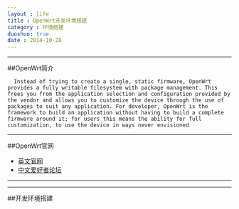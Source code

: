 ```yaml
---
layout : life
title : OpenWrt开发环境搭建
category : 环境搭建
duoshuo: true
date : 2014-10-28
---
```


******

##OpenWrt简介
```
  Instead of trying to create a single, static firmware, OpenWrt provides a fully writable filesystem with package management. This frees you from the application selection and configuration provided by the vendor and allows you to customize the device through the use of packages to suit any application. For developer, OpenWrt is the framework to build an application without having to build a complete firmware around it; for users this means the ability for full customization, to use the device in ways never envisioned
```

******

##OpenWrt官网
* [英文官网][1]
* [中文爱好者论坛][2]



******
[1]:https://openwrt.org/
[2]:http://www.openwrt.org.cn/

******

##开发环境搭建
